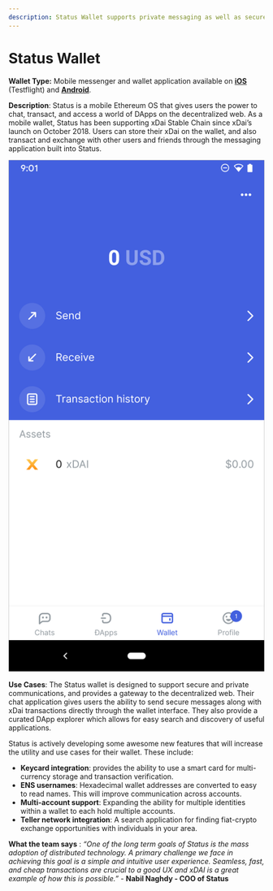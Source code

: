 ```yaml
---
description: Status Wallet supports private messaging as well as secure mobile transactions
---
```


# Status Wallet

**Wallet Type:** Mobile messenger and wallet application available on [**iOS**](https://testflight.apple.com/join/J8EuJmey) (Testflight) and [**Android**](https://play.google.com/store/apps/details?id=im.status.ethereum).

**Description**: Status is a mobile Ethereum OS that gives users the power to chat, transact, and access a world of DApps on the decentralized web. As a mobile wallet, Status has been supporting xDai Stable Chain since xDai’s launch on October 2018. Users can store their xDai on the wallet, and also transact and exchange with other users and friends through the messaging application built into Status.

![Status Wallet on Android connected to xDai Chain](../../.gitbook/assets/status.png)

**Use Cases**: The Status wallet is designed to support secure and private communications, and provides a gateway to the decentralized web. Their chat application gives users the ability to send secure messages along with xDai transactions directly through the wallet interface. They also provide a curated DApp explorer which allows for easy search and discovery of useful applications.

Status is actively developing some awesome new features that will increase the utility and use cases for their wallet. These include:

* **Keycard integration**: provides the ability to use a smart card for multi-currency storage and transaction verification.
* **ENS usernames**: Hexadecimal wallet addresses are converted to easy to read names. This will improve communication across accounts.
* **Multi-account support**: Expanding the ability for multiple identities within a wallet to each hold multiple accounts.
* **Teller network integration**: A search application for finding fiat-crypto exchange opportunities with individuals in your area.

**What the team says** : _“One of the long term goals of Status is the mass adoption of distributed technology. A primary challenge we face in achieving this goal is a simple and intuitive user experience. Seamless, fast, and cheap transactions are crucial to a good UX and xDAI is a great example of how this is possible.”_ - **Nabil Naghdy - COO of Status**
